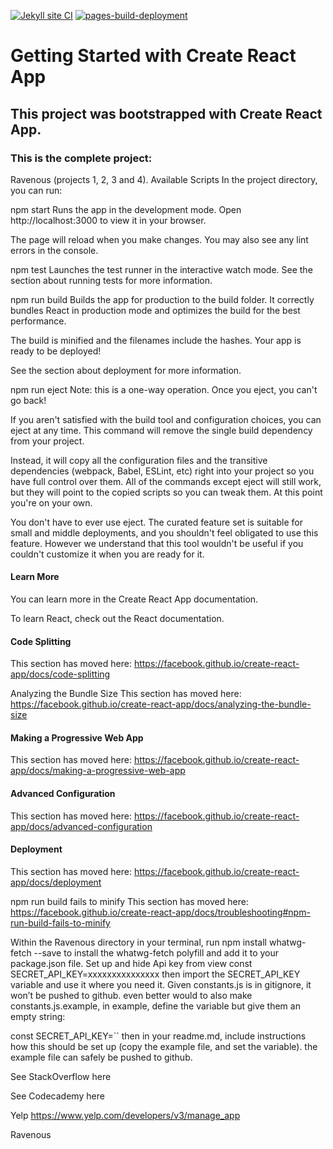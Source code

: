 [![Jekyll site CI](https://github.com/SOliv1/Ravenous/actions/workflows/jekyll-docker.yml/badge.svg)](https://github.com/SOliv1/Ravenous/actions/workflows/jekyll-docker.yml) [![pages-build-deployment](https://github.com/SOliv1/Ravenous/actions/workflows/pages/pages-build-deployment/badge.svg)](https://github.com/SOliv1/Ravenous/actions/workflows/pages/pages-build-deployment)

# Getting Started with Create React App
## This project was bootstrapped with Create React App.

### This is the complete project:
Ravenous (projects 1, 2, 3 and 4).
Available Scripts
In the project directory, you can run:

npm start
Runs the app in the development mode.
Open http://localhost:3000 to view it in your browser.

The page will reload when you make changes.
You may also see any lint errors in the console.

npm test
Launches the test runner in the interactive watch mode.
See the section about running tests for more information.

npm run build
Builds the app for production to the build folder.
It correctly bundles React in production mode and optimizes the build for the best performance.

The build is minified and the filenames include the hashes.
Your app is ready to be deployed!

See the section about deployment for more information.

npm run eject
Note: this is a one-way operation. Once you eject, you can't go back!

If you aren't satisfied with the build tool and configuration choices, you can eject at any time. This command will remove the single build dependency from your project.

Instead, it will copy all the configuration files and the transitive dependencies (webpack, Babel, ESLint, etc) right into your project so you have full control over them. All of the commands except eject will still work, but they will point to the copied scripts so you can tweak them. At this point you're on your own.

You don't have to ever use eject. The curated feature set is suitable for small and middle deployments, and you shouldn't feel obligated to use this feature. However we understand that this tool wouldn't be useful if you couldn't customize it when you are ready for it.

#### Learn More
You can learn more in the Create React App documentation.

To learn React, check out the React documentation.

#### Code Splitting
This section has moved here: https://facebook.github.io/create-react-app/docs/code-splitting

Analyzing the Bundle Size
This section has moved here: https://facebook.github.io/create-react-app/docs/analyzing-the-bundle-size

#### Making a Progressive Web App
This section has moved here: https://facebook.github.io/create-react-app/docs/making-a-progressive-web-app

#### Advanced Configuration
This section has moved here: https://facebook.github.io/create-react-app/docs/advanced-configuration

#### Deployment
This section has moved here: https://facebook.github.io/create-react-app/docs/deployment

npm run build fails to minify
This section has moved here: https://facebook.github.io/create-react-app/docs/troubleshooting#npm-run-build-fails-to-minify

Within the Ravenous directory in your terminal, run npm install whatwg-fetch --save to install the whatwg-fetch polyfill and add it to your package.json file.
Set up and hide Api key from view
const SECRET_API_KEY=xxxxxxxxxxxxxxx then import the SECRET_API_KEY variable and use it where you need it. Given constants.js is in gitignore, it won’t be pushed to github.
even better would to also make constants.js.example, in example, define the variable but give them an empty string:

const SECRET_API_KEY=`` then in your readme.md, include instructions how this should be set up (copy the example file, and set the variable). the example file can safely be pushed to github.

See StackOverflow here

See Codecademy here

Yelp
https://www.yelp.com/developers/v3/manage_app

Ravenous
